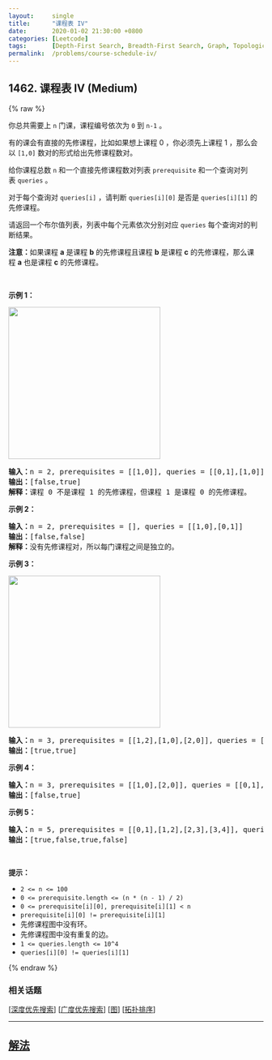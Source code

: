 ```yaml
---
layout:     single
title:      "课程表 IV"
date:       2020-01-02 21:30:00 +0800
categories: [Leetcode]
tags:       [Depth-First Search, Breadth-First Search, Graph, Topological Sort]
permalink:  /problems/course-schedule-iv/
---
```


## 1462. 课程表 IV (Medium)

{% raw %}

<p>你总共需要上 <code>n</code>&nbsp;门课，课程编号依次为 <code>0</code>&nbsp;到 <code>n-1</code>&nbsp;。</p>

<p>有的课会有直接的先修课程，比如如果想上课程&nbsp;0 ，你必须先上课程 1 ，那么会以 <code>[1,0]</code>&nbsp;数对的形式给出先修课程数对。</p>

<p>给你课程总数 <code>n</code>&nbsp;和一个直接先修课程数对列表&nbsp;<code>prerequisite</code> 和一个查询对列表&nbsp;<code>queries</code>&nbsp;。</p>

<p>对于每个查询对 <code>queries[i]</code>&nbsp;，请判断&nbsp;<code>queries[i][0]</code>&nbsp;是否是&nbsp;<code>queries[i][1]</code>&nbsp;的先修课程。</p>

<p>请返回一个布尔值列表，列表中每个元素依次分别对应 <code>queries</code>&nbsp;每个查询对的判断结果。</p>

<p><strong>注意：</strong>如果课程&nbsp;<strong>a</strong>&nbsp;是课程&nbsp;<strong>b</strong>&nbsp;的先修课程且课程&nbsp;<strong>b</strong>&nbsp;是课程&nbsp;<strong>c</strong>&nbsp;的先修课程，那么课程&nbsp;<strong>a</strong>&nbsp;也是课程&nbsp;<strong>c</strong>&nbsp;的先修课程。</p>

<p>&nbsp;</p>

<p><strong>示例 1：</strong></p>

<p><img alt="" src="https://assets.leetcode-cn.com/aliyun-lc-upload/uploads/2020/05/30/graph.png" style="height: 300px; width: 300px;"></p>

<pre><strong>输入：</strong>n = 2, prerequisites = [[1,0]], queries = [[0,1],[1,0]]
<strong>输出：</strong>[false,true]
<strong>解释：</strong>课程 0 不是课程 1 的先修课程，但课程 1 是课程 0 的先修课程。
</pre>

<p><strong>示例 2：</strong></p>

<pre><strong>输入：</strong>n = 2, prerequisites = [], queries = [[1,0],[0,1]]
<strong>输出：</strong>[false,false]
<strong>解释：</strong>没有先修课程对，所以每门课程之间是独立的。
</pre>

<p><strong>示例 3：</strong></p>

<p><img alt="" src="https://assets.leetcode-cn.com/aliyun-lc-upload/uploads/2020/05/30/graph-1.png" style="height: 300px; width: 300px;"></p>

<pre><strong>输入：</strong>n = 3, prerequisites = [[1,2],[1,0],[2,0]], queries = [[1,0],[1,2]]
<strong>输出：</strong>[true,true]
</pre>

<p><strong>示例 4：</strong></p>

<pre><strong>输入：</strong>n = 3, prerequisites = [[1,0],[2,0]], queries = [[0,1],[2,0]]
<strong>输出：</strong>[false,true]
</pre>

<p><strong>示例 5：</strong></p>

<pre><strong>输入：</strong>n = 5, prerequisites = [[0,1],[1,2],[2,3],[3,4]], queries = [[0,4],[4,0],[1,3],[3,0]]
<strong>输出：</strong>[true,false,true,false]
</pre>

<p>&nbsp;</p>

<p><strong>提示：</strong></p>

<ul>
	<li><code>2 &lt;= n &lt;= 100</code></li>
	<li><code>0 &lt;= prerequisite.length &lt;= (n * (n - 1) / 2)</code></li>
	<li><code>0 &lt;= prerequisite[i][0], prerequisite[i][1] &lt; n</code></li>
	<li><code>prerequisite[i][0] != prerequisite[i][1]</code></li>
	<li>先修课程图中没有环。</li>
	<li>先修课程图中没有重复的边。</li>
	<li><code>1 &lt;= queries.length &lt;= 10^4</code></li>
	<li><code>queries[i][0] != queries[i][1]</code></li>
</ul>

{% endraw %}

### 相关话题
  [[深度优先搜索](https://github.com/openset/leetcode/tree/master/tag/depth-first-search/README.md)]
  [[广度优先搜索](https://github.com/openset/leetcode/tree/master/tag/breadth-first-search/README.md)]
  [[图](https://github.com/openset/leetcode/tree/master/tag/graph/README.md)]
  [[拓扑排序](https://github.com/openset/leetcode/tree/master/tag/topological-sort/README.md)]

---

## [解法](https://github.com/openset/leetcode/tree/master/problems/course-schedule-iv)
